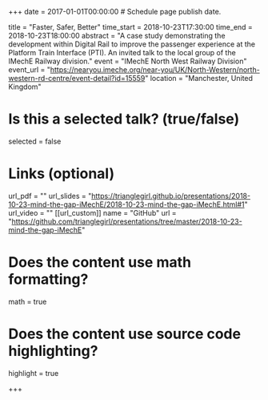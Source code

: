+++
date = 2017-01-01T00:00:00  # Schedule page publish date.

title = "Faster, Safer, Better"
time_start = 2018-10-23T17:30:00
time_end = 2018-10-23T18:00:00
abstract = "A case study demonstrating the development within Digital Rail to improve the passenger experience at the Platform Train Interface (PTI). An invited talk to the local group of the IMechE Railway division."
event = "IMechE North West Railway Division"
event_url = "https://nearyou.imeche.org/near-you/UK/North-Western/north-western-rd-centre/event-detail?id=15559"
location = "Manchester, United Kingdom"

# Is this a selected talk? (true/false)
selected = false

# Links (optional)
url_pdf = ""
url_slides = "https://trianglegirl.github.io/presentations/2018-10-23-mind-the-gap-iMechE/2018-10-23-mind-the-gap-iMechE.html#1"
url_video = ""
[[url_custom]]
    name = "GitHub"
    url = "https://github.com/trianglegirl/presentations/tree/master/2018-10-23-mind-the-gap-iMechE"
    
# Does the content use math formatting?
math = true

# Does the content use source code highlighting?
highlight = true

+++
